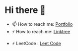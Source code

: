 # Hi there 👋
- 📫 How to reach me: <a href='https://mouiz.ml/'> Portfolio  </a> 
- ⚡ How to reach me: <a href='https://linktr.ee/Mouiz_uddin'>  Linktree </a>
<!-- - 🌱 I’m currently learning :   <a href='https://github.com/Mouizuddin/machine-learning'> Machine Learning </a>  -->
<!-- - 🔭 I’m currently working on <a href='https://github.com/Mouizuddin/machine-learning'> Django (Python-based free and open-source web framework) </a>  -->
- ⚡ LeetCode : <a href='https://leetcode.com/mouizuddin26/'> Leet Code </a> 






<!--
c
**Mouizuddin/Mouizuddin** is a ✨ _special_ ✨ repository because its `README.md` (this file) appears on your GitHub profile.

Here are some ideas to get you started:

- 🔭 I’m currently working on ...
- 🌱 I’m currently learning ...
- 👯 I’m looking to collaborate on ...
- 🤔 I’m looking for help with ...
- 💬 Ask me about ...
- 📫 How to reach me: ...
- 😄 Pronouns: ...
- ⚡ Fun fact: ...
-->
